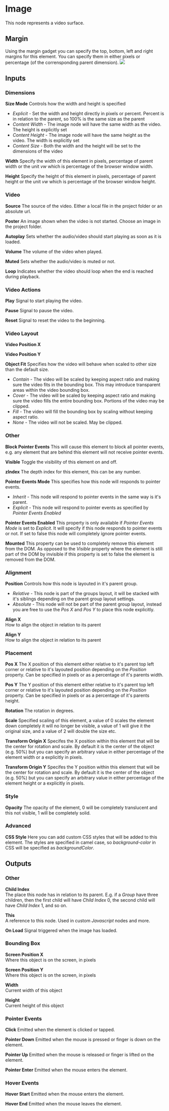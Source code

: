 # Image

This node represents a video surface. 

## Margin
Using the margin gadget you can specify the top, bottom, left and right margins for this element. You can specify them in either pixels or percentage (of the corrensponding parent dimension).
![](margin-only.png)

<div class = "node-inputs">

## Inputs
### Dimensions
**Size Mode**
Controls how the width and height is specified

* _Explicit_ - Set the width and height directly in pixels or percent. Percent is in relation to the parent, so 100% is the same size as the parent
* _Content Width_ - The image node will have the same width as the video. The height is explicitly set
* _Content Height_ - The image node will have the same height as the video. The width is explicitly set
* _Content Size_ - Both the width and the height will be set to the dimensions of the video

**Width**
Specify the width of this element in pixels, percentage of parent width or the unit _vw_ which is percentage of the browser window width.

**Height**
Specify the height of this element in pixels, percentage of parent height or the unit _vw_ which is percentage of the browser window height.

### Video

**Source**
The source of the video. Either a local file in the project folder or an absolute url.

**Poster**
An image shown when the video is not started. Choose an image in the project folder.

**Autoplay**
Sets whether the audio/video should start playing as soon as it is loaded.

**Volume**
The volume of the video when played.

**Muted**
Sets whether the audio/video is muted or not.

**Loop**
Indicates whether the video should loop when the end is reached during playback.

### Video Actions

**Play**
Signal to start playing the video.

**Pause**
Signal to pause the video.

**Reset**
Signal to reset the video to the beginning.

### Video Layout

**Video Position X**

**Video Position Y**

**Object Fit**
Specifies how the video will behave when scaled to other size than the default size.

* _Contain_ - The video will be scaled by keeping aspect ratio and making sure the video fits in the bounding box. This may introduce transparent areas within the video bounding box.
* _Cover_ - The video will be scaled by keeping aspect ratio and making sure the video fills the entire bounding box. Portions of the video may be clipped.
* _Fill_ - The video will fill the bounding box by scaling without keeping aspect ratio.
* _None_ - The video will not be scaled. May be clipped.

### Other

**Block Pointer Events**
This will cause this element to block all pointer events, e.g. any element that are behind this element will not receive pointer events.

**Visible**
Toggle the visibility of this element on and off.

**zIndex**
The depth index for this element, this can be any number.

**Pointer Events Mode**
This specifies how this node will responds to pointer events.

* _Inherit_ - This node will respond to pointer events in the same way is it's parent.
* _Explicit_ - This node will respond to pointer events as specified by _Pointer Events Enabled_

**Pointer Events Enabled**
This property is only available if _Pointer Events Mode_ is set to _Explicit_. It will specify if this node responds to pointer events or not. If set to false this node will completely ignore pointer events.

**Mounted**
This property can be used to completely remove this element from the DOM. As opposed to the _Visible_ property where the element is still part of the DOM by invisible if this property is set to false the element is removed from the DOM.

### Alignment

**Position**
Controls how this node is layouted in it's parent group.

* _Relative_ - This node is part of the groups layout, it will be stacked with it's siblings depending on the parent group layout settings.
* _Absolute_ - This node will not be part of the parent group layout, instead you are free to use the _Pos X_ and _Pos Y_ to place this node explicitly.

**Align X**  
How to align the object in relation to its parent

**Align Y**  
How to align the object in relation to its parent

### Placement

**Pos X**
The X position of this element either relative to it's parent top left corner or relative to it's layouted position depending on the _Position_ property. Can be specified in pixels or as a percentage of it's parents width.

**Pos Y**
The Y position of this element either relative to it's parent top left corner or relative to it's layouted position depending on the _Position_ property. Can be specified in pixels or as a percentage of it's parents height.

**Rotation**
The rotation in degrees.

**Scale**
Specified scaling of this element, a value of 0 scales the element down completely it will no longer be visible, a value of 1 will give it the original size, and a value of 2 will double the size etc.

**Transform Origin X**
Specifes the X position within this element that will be the center for rotation and scale. By default it is the center of the object (e.g. 50%) but you can specify an arbitrary value in either percentage of the element width or a explicitly in pixels.

**Transform Origin Y**
Specifes the Y position within this element that will be the center for rotation and scale. By default it is the center of the object (e.g. 50%) but you can specify an arbitrary value in either percentage of the element height or a explicitly in pixels.

### Style

**Opacity**
The opacity of the element, 0 will be completely translucent and this not visible, 1 will be completely solid.

### Advanced

**CSS Style**
Here you can add custom CSS styles that will be added to this element. The styles are specified in camel case, so _background-color_ in CSS will be specified as _backgroundColor_. 

</div>

<div class = "node-outputs">

## Outputs
### Other

**Child Index**  
The place this node has in relation to its parent. E.g. if a *Group* have three children, then the first child will have *Child Index* 0, the second child will have *Child Index* 1, and so on.

**This**  
A reference to this node. Used in custom *Javascript* nodes and more.

**On Load**
Signal triggered when the image has loaded.

### Bounding Box

**Screen Position X**  
Where this object is on the screen, in pixels

**Screen Position Y**  
Where this object is on the screen, in pixels

**Width**  
Current width of this object

**Height**  
Current height of this object

### Pointer Events

**Click**
Emitted when the element is clicked or tapped.

**Pointer Down**
Emitted when the mouse is pressed or finger is down on the element.

**Pointer Up**
Emitted when the mouse is released or finger is lifted on the element.

**Pointer Enter**
Emitted when the mouse enters the element.

### Hover Events

**Hover Start**
Emitted when the mouse enters the element.

**Hover End**
Emitted when the mouse leaves the element.

</div>



